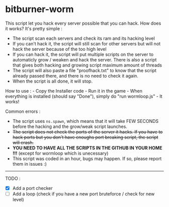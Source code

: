 # bitburner-worm
  
This script let you hack every server possible that you can hack. How does it works? It's pretty simple :
  - The script scan each servers and check its ram and its hacking level
  - If you can't hack it, the script will still scan for other servers but will not hack the server because of the too high level
  - If you can hack it, the script will put multiple scripts on the server to automaticly grow / weaken and hack the server. There is also a script that gives both hacking and growing script maximum amount of threads
  - The script will also paste a file "proofhack.txt" to know that the script already passed there, and there is no need to check it again.
  - When the script is all done, it will stop.

How to use :
	- Copy the Installer code
	- Run it in the game
	- When everything is installed (should say "Done"), simply do "run wormloop.js"
	- It works!

Common errors :
  - The script uses `ns.spawn`, which means that it will take FEW SECONDS before the hacking and the grow/weak script launches.
  - ~~The script does not check the ports of the server it hacks. If you have to hack ports but you don't have enoughs port breaking script, the script will crash.~~
  - **YOU NEED TO HAVE ALL THE SCRIPTS IN THE GITHUB IN YOUR HOME !!!** (except for wormloop which is unecessary)
  - This script was coded in an hour, bugs may happen. If so, please report them in issues :)

----------------------------------------------------------------------------------------

TODO : 
  - [x] Add a port checker
  - [ ] Add a loop (check if you have a new port bruteforce / check for new level)